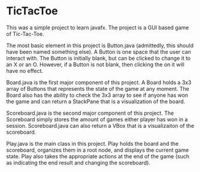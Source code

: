 # TicTacToe
This was a simple project to learn javafx. The project is a GUI based game of Tic-Tac-Toe.

The most basic element in this project is Button.java (admittedly, this should have been named something else). A Button is one space that
the user can interact with. The Button is initially blank, but can be clicked to change it to an X or an O. However, if a Button is not 
blank, then clicking the on it will have no effect.

Board.java is the first major component of this project. A Board holds a 3x3 array of Buttons that represents the state of the game 
at any moment. The Board also has the ability to check the 3x3 array to see if anyone has won the game and can return a StackPane that
is a visualization of the board.

Scoreboard.java is the second major component of this project. The Scoreboard simply stores the amount of games either player has won in
a session. Scoreboard.java can also return a VBox that is a visualizaiton of the scoreboard.

Play.java is the main class in this project. Play holds the board and the scoreboard, organizes them in a root node, and displays the
current game state. Play also takes the appropriate actions at the end of the game (such as indicating the end result and changing the 
scoreboard).
